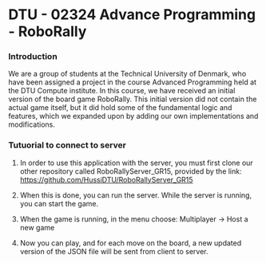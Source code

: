 # DTU - 02324 Advance Programming - RoboRally

### Introduction
We are a group of students at the Technical University of Denmark, who have been assigned a project in the course Advanced Programming held at the DTU Compute institute. In this course, we have received an initial version of the board game RoboRally. This initial version did not contain the actual game itself, but it did hold some of the fundamental logic and features, which we expanded upon by adding our own implementations and modifications.

### Tutuorial to connect to server
1. In order to use this application with the server, you must first clone our other repository called RoboRallyServer_GR15, provided by the link: https://github.com/HussiDTU/RoboRallyServer_GR15 

2. When this is done, you can run the server. While the server is running, you can start the game. 

3. When the game is running, in the menu choose: Multiplayer -> Host a new game

4. Now you can play, and for each move on the board, a new updated version of the JSON file will be sent from client to server.
